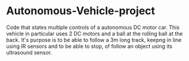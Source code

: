 # Autonomous-Vehicle-project
Code that states multiple controls of a autonomous DC motor car. This vehicle in particular uses 2 DC motors and a ball at the rolling ball at the back. It's purpose is to be able to follow a 3m long track, keepng in line using IR sensors and to be able to stop, of follow an object using its ultrasound sensor. 
